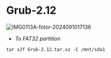 # Grub-2.12

![IMG0113A-fotor-2024091017136](https://github.com/user-attachments/assets/372c18da-d258-4b1e-97d0-8f53ad32ba88)

- *To FAT32 partition*

```
tar xJf Grub-2.12.tar.xz -C /mnt/sda1
```
